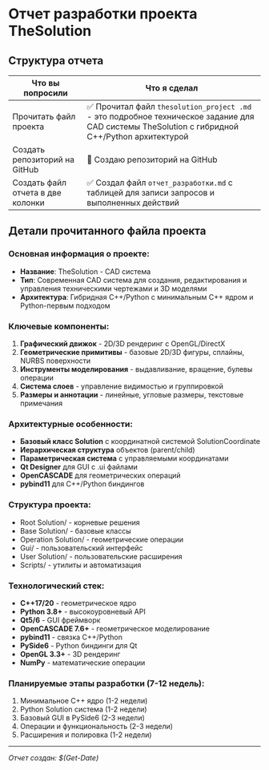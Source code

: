 # Отчет разработки проекта TheSolution

## Структура отчета
| Что вы попросили | Что я сделал |
|------------------|--------------|
| Прочитать файл проекта | ✅ Прочитал файл `thesolution_project .md` - это подробное техническое задание для CAD системы TheSolution с гибридной C++/Python архитектурой |
| Создать репозиторий на GitHub | 🔄 Создаю репозиторий на GitHub |
| Создать файл отчета в две колонки | ✅ Создал файл `отчет_разработки.md` с таблицей для записи запросов и выполненных действий |

## Детали прочитанного файла проекта

### Основная информация о проекте:
- **Название**: TheSolution - CAD система
- **Тип**: Современная CAD система для создания, редактирования и управления техническими чертежами и 3D моделями
- **Архитектура**: Гибридная C++/Python с минимальным C++ ядром и Python-первым подходом

### Ключевые компоненты:
1. **Графический движок** - 2D/3D рендеринг с OpenGL/DirectX
2. **Геометрические примитивы** - базовые 2D/3D фигуры, сплайны, NURBS поверхности
3. **Инструменты моделирования** - выдавливание, вращение, булевы операции
4. **Система слоев** - управление видимостью и группировкой
5. **Размеры и аннотации** - линейные, угловые размеры, текстовые примечания

### Архитектурные особенности:
- **Базовый класс Solution** с координатной системой SolutionCoordinate
- **Иерархическая структура** объектов (parent/child)
- **Параметрическая система** с управляемыми координатами
- **Qt Designer** для GUI с .ui файлами
- **OpenCASCADE** для геометрических операций
- **pybind11** для C++/Python биндингов

### Структура проекта:
- Root Solution/ - корневые решения
- Base Solution/ - базовые классы
- Operation Solution/ - геометрические операции  
- Gui/ - пользовательский интерфейс
- User Solution/ - пользовательские расширения
- Scripts/ - утилиты и автоматизация

### Технологический стек:
- **C++17/20** - геометрическое ядро
- **Python 3.8+** - высокоуровневый API
- **Qt5/6** - GUI фреймворк
- **OpenCASCADE 7.6+** - геометрическое моделирование
- **pybind11** - связка C++/Python
- **PySide6** - Python биндинги для Qt
- **OpenGL 3.3+** - 3D рендеринг
- **NumPy** - математические операции

### Планируемые этапы разработки (7-12 недель):
1. Минимальное C++ ядро (1-2 недели)
2. Python Solution система (1-2 недели)
3. Базовый GUI в PySide6 (2-3 недели)
4. Операции и функциональность (2-3 недели)
5. Расширения и полировка (1-2 недели)

---
*Отчет создан: $(Get-Date)*
